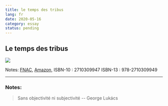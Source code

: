 ```yaml
---
title: le temps des tribus
lang: fr
date: 2020-05-16
category: essay
status: pending
---
```


## Le temps des tribus
![](https://images-na.ssl-images-amazon.com/images/I/51WvYd5eU4L._SX311_BO1,204,203,200_.jpg)

Notes:
[FNAC](https://livre.fnac.com/a13087303/Michel-Maffesoli-Le-temps-des-tribus), 
[Amazon](https://www.amazon.fr/temps-tribus-declin-lindividualisme-societes/dp/2710309947), 
ISBN-10 : 2710309947
ISBN-13 : 978-2710309949

---

### Notes:
> Sans objectivité ni subjectivité
> -- <quote> George Lukács </quote>

